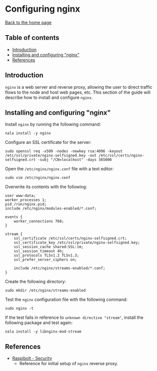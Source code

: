 # Configuring nginx

[Back to the home page](README.md)

## Table of contents

- [Introduction](#Introduction)
- [Installing and configuring "nginx"](#Installing-and-configuring-nginx)
- [References](#references)

## Introduction

`nginx` is a web server and reverse proxy, allowing the user to direct traffic flows to the node and host web pages, etc. This section of the guide will describe how to install and configure `nginx`.

## Installing and configuring "nginx"

Install `nginx` by running the following command:

```
nala install -y nginx
```

Configure an SSL certificate for the server:

```
sudo openssl req -x509 -nodes -newkey rsa:4096 -keyout /etc/ssl/private/nginx-selfsigned.key -out /etc/ssl/certs/nginx-selfsigned.crt -subj "/CN=localhost" -days 365000
```

Open the `/etc/nginx/nginx.conf` file with a text editor:

```
sudo vim /etc/nginx/nginx.conf
```

Overwrite its contents with the following:

```
user www-data;
worker_processes 1;
pid /run/nginx.pid;
include /etc/nginx/modules-enabled/*.conf;

events {
    worker_connections 768;
}

stream {
    ssl_certificate /etc/ssl/certs/nginx-selfsigned.crt;
    ssl_certificate_key /etc/ssl/private/nginx-selfsigned.key;
    ssl_session_cache shared:SSL:1m;
    ssl_session_timeout 4h;
    ssl_protocols TLSv1.2 TLSv1.3;
    ssl_prefer_server_ciphers on;

    include /etc/nginx/streams-enabled/*.conf;
}
```

Create the following directory:

```
sudo mkdir /etc/nginx/streams-enabled
```

Test the `nginx` configuration file with the following command:

```
sudo nginx -t
```

If the test fails in reference to `unknown directive "stream"`, install the following package and test again:

```
nala install -y libnginx-mod-stream
```

## References

- [Raspibolt - Security](https://raspibolt.org/guide/raspberry-pi/security.html)
    - Reference for initial setup of `nginx` reverse proxy.
